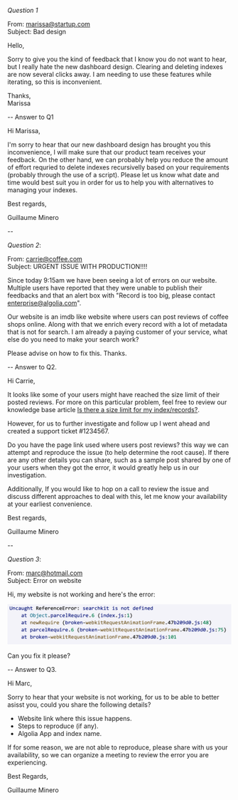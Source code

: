 *Question 1*  

 
From: marissa@startup.com  
Subject:  Bad design  

Hello,  
  
Sorry to give you the kind of feedback that I know you do not want to hear, but I really hate the new dashboard design. Clearing and deleting indexes are now several clicks away. I am needing to use these features while iterating, so this is inconvenient.  
   
Thanks,  
Marissa  

--
Answer to Q1

Hi Marissa,

I'm sorry to hear that our new dashboard design has brought you this inconvenience, I will make sure that our product team receives your feedback. On the other hand, we can probably help you reduce the amount of effort requried to delete indexes recursivelly based on your requirements (probably through the use of a script). Please let us know what date and time would best suit you in order for us to help you with alternatives to managing your indexes.

Best regards,

Guillaume Minero
  
--

*Question 2*:   
  
From: carrie@coffee.com  
Subject: URGENT ISSUE WITH PRODUCTION!!!!  
  
Since today 9:15am we have been seeing a lot of errors on our website. Multiple users have reported that they were unable to publish their feedbacks and that an alert box with "Record is too big, please contact enterprise@algolia.com".  
  
Our website is an imdb like website where users can post reviews of coffee shops online. Along with that we enrich every record with a lot of metadata that is not for search. I am already a paying customer of your service, what else do you need to make your search work?  
  
Please advise on how to fix this. Thanks.   

--
Answer to Q2.

Hi Carrie,

It looks like some of your users might have reached the size limit of their posted reviews. For more on this particular problem, feel free to review our knowledge base article [Is there a size limit for my index/records?](https://support.algolia.com/hc/en-us/articles/4406981897617-Is-there-a-size-limit-for-my-index-records-).

However, for us to further investigate and follow up I went ahead and created a support ticket #1234567.

Do you have the page link used where users post reviews? this way we can attempt and reproduce the issue (to help determine the root cause).
If there are any other details you can share, such as a sample post shared by one of your users when they got the error, it would greatly help us in our investigation. 

Additionally, If you would like to hop on a call to review the issue and discuss different approaches to deal with this, let me know your availability at your earliest convenience.

Best regards,

Guillaume Minero

--

*Question 3*:   


From: marc@hotmail.com  
Subject: Error on website  
  
Hi, my website is not working and here's the error:  
  
![error message](./error.png)  
  
Can you fix it please?  

--
Answer to Q3.

Hi Marc,

Sorry to hear that your website is not working, for us to be able to better asisst you, could you share the following details?

- Website link where this issue happens.
- Steps to reproduce (if any).
- Algolia App and index name.

If for some reason, we are not able to reproduce, please share with us your availability, so we can organize a meeting to review the error you are experiencing.

Best Regards,

Guillaume Minero